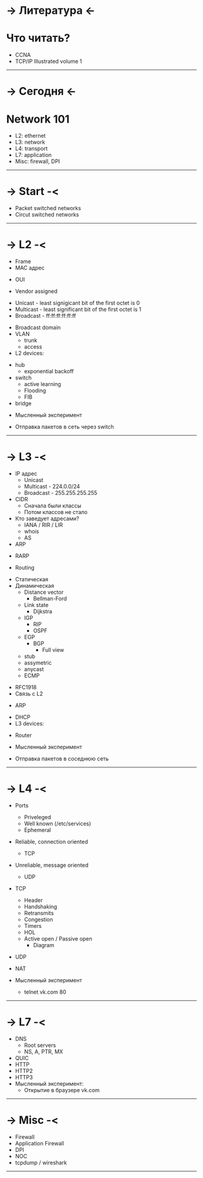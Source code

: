 -> Литература <-
================

# Что читать?
  * CCNA
  * TCP/IP Illustrated volume 1

---

-> Сегодня <-
=============

# Network 101
  * L2: ethernet
  * L3: network
  * L4: transport
  * L7: application
  * Misc: firewall, DPI

---

-> Start -<
===========
  * Packet switched networks
  * Circut switched networks

---

-> L2 -<
========
 * Frame
 * MAC адрес
  - OUI
   * Vendor assigned
  - Unicast   - least signigicant bit of the first octet is 0
  - Multicast - least significant bit of the first octet is 1
  - Broadcast - ff:ff:ff:ff:ff:ff
 * Broadcast domain
  * VLAN
    * trunk
    * access
 * L2 devices:
  - hub
    * exponential backoff
  - switch
    * active learning
    * Flooding
    * FIB
  - bridge
 * Мысленный эксперимент
  - Отправка пакетов в сеть через switch

---

-> L3 -<
========
 * IP адрес
   - Unicast
   - Multicast - 224.0.0/24
   - Broadcast - 255.255.255.255
 * CIDR
   - Сначала были классы
   - Потом классов не стало
 * Кто заведует адресами?
   * IANA / RIR / LIR
   * whois
   * AS
 * ARP
  - RARP
 * Routing
  - Статическая
  - Динамическая
    * Distance vector
      - Bellman-Ford
    * Link state
      - Dijkstra
    - IGP
      * RIP
      * OSPF
    - EGP
      * BGP
        - Full view
    - stub
    - assymetric
    - anycast
    - ECMP
 * RFC1918
 * Связь с L2
  - ARP
 * DHCP
 * L3 devices:
  - Router
 * Мысленный эксперимент
  - Отправка пакетов в соседнюю сеть

---

-> L4 -<
========
  * Ports
    - Priveleged
    - Well known (/etc/services)
    - Ephemeral
  * Reliable, connection oriented
    - TCP
  * Unreliable, message oriented
    - UDP

  * TCP
    - Header
    - Handshaking
    - Retransmits
    - Congestion
    - Timers
    - HOL
    - Active open / Passive open
      * Diagram
  * UDP
  * NAT
  * Мысленный эксперимент
    - telnet vk.com 80

---

-> L7 -<
========
  * DNS
    * Root servers
    * NS, A, PTR, MX
  * QUIC
  * HTTP
  * HTTP2
  * HTTP3
  * Мысленный эксперимент:
    - Открытие в браузере vk.com

---

-> Misc -<
==============
  * Firewall
  * Application Firewall
  * DPI
  * NOC
  * tcpdump / wireshark
---
